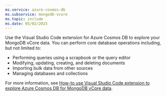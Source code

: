 ```yaml
---
ms.service: azure-cosmos-db
ms.subservice: mongodb-vcore
ms.topic: include
ms.date: 05/02/2025
---
```


Use the Visual Studio Code extension for Azure Cosmos DB to explore your MongoDB vCore data. You can perform core database operations including, but not limited to:

- Performing queries using a scrapbook or the query editor
- Modifying, updating, creating, and deleting documents
- Importing bulk data from other sources
- Managing databases and collections

For more information, see [How-to use Visual Studio Code extension to explore Azure Cosmos DB for MongoDB vCore data](../../visual-studio-code-extension.md?pivots=api-mongodb&tabs=MongoDB).
